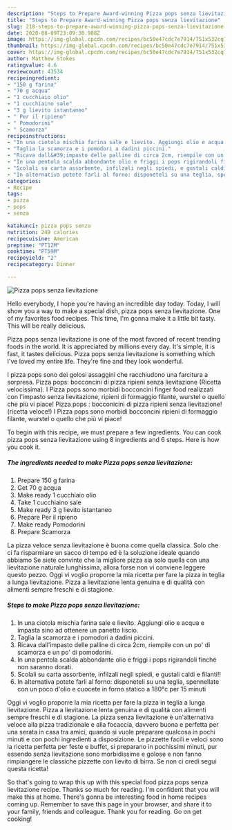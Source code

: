 ```yaml
---
description: "Steps to Prepare Award-winning Pizza pops senza lievitazione"
title: "Steps to Prepare Award-winning Pizza pops senza lievitazione"
slug: 218-steps-to-prepare-award-winning-pizza-pops-senza-lievitazione
date: 2020-08-09T23:09:30.988Z
image: https://img-global.cpcdn.com/recipes/bc50e47cdc7e7914/751x532cq70/pizza-pops-senza-lievitazione-recipe-main-photo.jpg
thumbnail: https://img-global.cpcdn.com/recipes/bc50e47cdc7e7914/751x532cq70/pizza-pops-senza-lievitazione-recipe-main-photo.jpg
cover: https://img-global.cpcdn.com/recipes/bc50e47cdc7e7914/751x532cq70/pizza-pops-senza-lievitazione-recipe-main-photo.jpg
author: Matthew Stokes
ratingvalue: 4.6
reviewcount: 43534
recipeingredient:
- "150 g farina"
- "70 g acqua"
- "1 cucchiaio olio"
- "1 cucchiaino sale"
- "3 g lievito istantaneo"
- " Per il ripieno"
- " Pomodorini"
- " Scamorza"
recipeinstructions:
- "In una ciotola mischia farina sale e lievito. Aggiungi olio e acqua e impasta sino ad ottenere un panetto liscio."
- "Taglia la scamorza e i pomodori a dadini piccini."
- "Ricava dall&#39;impasto delle palline di circa 2cm, riempile con un po&#39; di scamorza e un po&#39; di pomodorini."
- "In una pentola scalda abbondante olio e friggi i pops rigirandoli finché non saranno dorati."
- "Scolali su carta assorbente, infilzali negli spiedi, e gustali caldi e filanti!!"
- "In alternativa potete farli al forno: disponeteli su una teglia, spennellate con un poco d&#39;olio e cuocete in forno statico a 180°c per 15 minuti"
categories:
- Recipe
tags:
- pizza
- pops
- senza

katakunci: pizza pops senza 
nutrition: 249 calories
recipecuisine: American
preptime: "PT12M"
cooktime: "PT59M"
recipeyield: "2"
recipecategory: Dinner

---
```



![Pizza pops senza lievitazione](https://img-global.cpcdn.com/recipes/bc50e47cdc7e7914/751x532cq70/pizza-pops-senza-lievitazione-recipe-main-photo.jpg)

Hello everybody, I hope you're having an incredible day today. Today, I will show you a way to make a special dish, pizza pops senza lievitazione. One of my favorites food recipes. This time, I'm gonna make it a little bit tasty. This will be really delicious.

Pizza pops senza lievitazione is one of the most favored of recent trending foods in the world. It is appreciated by millions every day. It's simple, it is fast, it tastes delicious. Pizza pops senza lievitazione is something which I've loved my entire life. They're fine and they look wonderful.

I pizza pops sono dei golosi assaggini che racchiudono una farcitura a sorpresa. Pizza pops: bocconcini di pizza ripieni senza lievitazione (Ricetta velocissima). I Pizza pops sono morbidi bocconcini finger food realizzati con l&#39;impasto senza lievitazione, ripieni di formaggio filante, wurstel o quello che più vi piace! Pizza pops : bocconicini di pizza ripieni senza lievitazione! (ricetta veloce!) I Pizza pops sono morbidi bocconcini ripieni di formaggio filante, wurstel o quello che più vi piace!


To begin with this recipe, we must prepare a few ingredients. You can cook pizza pops senza lievitazione using 8 ingredients and 6 steps. Here is how you cook it.

<!--inarticleads1-->

##### The ingredients needed to make Pizza pops senza lievitazione:

1. Prepare 150 g farina
1. Get 70 g acqua
1. Make ready 1 cucchiaio olio
1. Take 1 cucchiaino sale
1. Make ready 3 g lievito istantaneo
1. Prepare  Per il ripieno
1. Make ready  Pomodorini
1. Prepare  Scamorza


La pizza veloce senza lievitazione è buona come quella classica. Solo che ci fa risparmiare un sacco di tempo ed è la soluzione ideale quando abbiamo Se siete convinte che la migliore pizza sia solo quella con una lievitazione naturale lunghissima, allora forse non vi conviene leggere questo pezzo. Oggi vi voglio proporre la mia ricetta per fare la pizza in teglia a lunga lievitazione. Pizza a lievitazione lenta genuina e di qualità con alimenti sempre freschi e di stagione. 

<!--inarticleads2-->

##### Steps to make Pizza pops senza lievitazione:

1. In una ciotola mischia farina sale e lievito. Aggiungi olio e acqua e impasta sino ad ottenere un panetto liscio.
1. Taglia la scamorza e i pomodori a dadini piccini.
1. Ricava dall&#39;impasto delle palline di circa 2cm, riempile con un po&#39; di scamorza e un po&#39; di pomodorini.
1. In una pentola scalda abbondante olio e friggi i pops rigirandoli finché non saranno dorati.
1. Scolali su carta assorbente, infilzali negli spiedi, e gustali caldi e filanti!!
1. In alternativa potete farli al forno: disponeteli su una teglia, spennellate con un poco d&#39;olio e cuocete in forno statico a 180°c per 15 minuti


Oggi vi voglio proporre la mia ricetta per fare la pizza in teglia a lunga lievitazione. Pizza a lievitazione lenta genuina e di qualità con alimenti sempre freschi e di stagione. La pizza senza lievitazione è un&#39;alternativa veloce alla pizza tradizionale e alla focaccia, davvero buona e perfetta per una serata in casa tra amici, quando si vuole preparare qualcosa in pochi minuti e con pochi ingredienti a disposizione. Le pizzette facili e veloci sono la ricetta perfetta per feste e buffet, si preparano in pochissimi minuti, pur essendo senza lievitazione sono morbidissime e golose e non fanno rimpiangere le classiche pizzette con lievito di birra. Se non ci credi segui questa ricetta! 

So that's going to wrap this up with this special food pizza pops senza lievitazione recipe. Thanks so much for reading. I'm confident that you will make this at home. There's gonna be interesting food in home recipes coming up. Remember to save this page in your browser, and share it to your family, friends and colleague. Thank you for reading. Go on get cooking!
